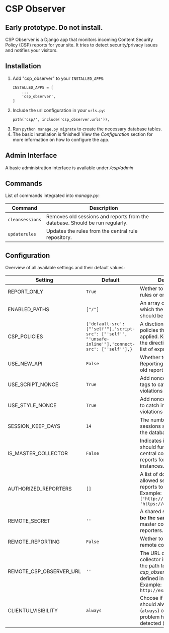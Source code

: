 # CSP Observer
## Early prototype. Do not install.
CSP Observer is a Django app that monitors incoming Content Security Policy (CSP) reports for your site. It tries to detect security/privacy issues and notifies your visitors.

## Installation

1. Add "csp_observer" to your `INSTALLED_APPS`:
    ```
    INSTALLED_APPS = [
        ...
        'csp_observer',
    ]
    ```
2. Include the url configuration in your `urls.py`:
    ```
    path('csp/', include('csp_observer.urls')),
    ```
3. Run ``python manage.py migrate`` to create the necessary database tables.
4. The basic installation is finished! View the *Configuration* section for more information on how to configure the app.

## Admin Interface

A basic administration interface is available under */csp/admin*

## Commands

List of commands integrated into *manage.py*:

| Command | Description |
| ------- | ----------- |
| `cleansessions` | Removes old sessions and reports from the database. Should be run regularly. |
| `updaterules` | Updates the rules from the central rule repository. |

## Configuration

Overview of all available settings and their default values:

| Setting | Default | Description |
| ------- | ------- | ----------- |
| REPORT_ONLY | ``True`` | Wether to enforce the CSP rules or only report them. |
| ENABLED_PATHS | ``["/"]`` | An array of paths for which the CSP header should be set. |
| CSP_POLICIES | ``{'default-src': ["'self'"],'script-src': ["'self'", "'unsafe-inline'"],'connect-src': ["'self'"],}`` | A disctionary of CSP policies that should be applied. Key is the name of the directive and value is a list of expressions. |
| USE_NEW_API | ``False`` | Whether to enable the new Reporting API or use the old report-uri directive |
| USE_SCRIPT_NONCE | ``True`` | Add nonce to all script tags to catch inline script violations |
| USE_STYLE_NONCE | ``True`` | Add nonce to all style tags to catch inline style violations |
| SESSION_KEEP_DAYS | ``14`` | The number of days sessions should be kept in the database. |
| IS_MASTER_COLLECTOR | ``False`` | Indicates if the instance should function as a central collector of CSP reports for multiple other instances. |
| AUTHORIZED_REPORTERS | ``[]`` | A list of domains that are allowed send their CSP reports to the master. Example: ``['http://127.0.0.1:8000', 'https://example.com']`` |
| REMOTE_SECRET | ``''`` | A shared secret that **must be the same** for the master collector and all reporters. |
| REMOTE_REPORTING | ``False`` | Wether to use a central remote collector or not. |
| REMOTE_CSP_OBSERVER_URL | ``''`` | The URL of the remote collector instance. Must be the path to the *csp_observer* app, as defined in *urls.py*. Example: ``http://example.com/csp`` |
| CLIENTUI_VISIBILITY | ``always`` | Choose if the client popup should always be visible (``always``) or only if a problem has been detected (``minimized``) |